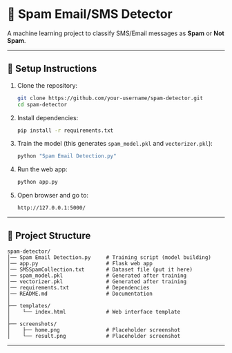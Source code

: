 # 📧 Spam Email/SMS Detector

A machine learning project to classify SMS/Email messages as **Spam** or **Not Spam**.

---

## 🚀 Setup Instructions

1. Clone the repository:
   ```bash
   git clone https://github.com/your-username/spam-detector.git
   cd spam-detector
   ```

2. Install dependencies:
   ```bash
   pip install -r requirements.txt
   ```

3. Train the model (this generates `spam_model.pkl` and `vectorizer.pkl`):
   ```bash
   python "Spam Email Detection.py"
   ```

4. Run the web app:
   ```bash
   python app.py
   ```

5. Open browser and go to:
   ```
   http://127.0.0.1:5000/
   ```

---

## 📂 Project Structure

```
spam-detector/
│── Spam Email Detection.py     # Training script (model building)
│── app.py                      # Flask web app
│── SMSSpamCollection.txt       # Dataset file (put it here)
│── spam_model.pkl              # Generated after training
│── vectorizer.pkl              # Generated after training
│── requirements.txt            # Dependencies
│── README.md                   # Documentation
│
├── templates/
│    └── index.html             # Web interface template
│
├── screenshots/
│    ├── home.png               # Placeholder screenshot
│    └── result.png             # Placeholder screenshot
```

---
